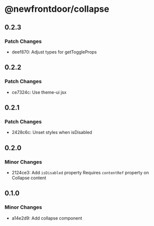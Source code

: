 # @newfrontdoor/collapse

## 0.2.3

### Patch Changes

- deef870: Adjust types for getToggleProps

## 0.2.2

### Patch Changes

- ce7324c: Use theme-ui jsx

## 0.2.1

### Patch Changes

- 2428c6c: Unset styles when isDisabled

## 0.2.0

### Minor Changes

- 2124ce3: Add `isDisabled` property
  Requires `contentRef` property on Collapse content

## 0.1.0

### Minor Changes

- a14e2d9: Add collapse component

